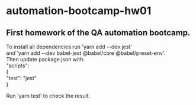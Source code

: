 # automation-bootcamp-hw01

## First homework of the QA automation bootcamp.


To install all dependencies run 'yarn add --dev jest'  
and 'yarn add --dev babel-jest @babel/core @babel/preset-env'.  
Then update package.json with:  
    "scripts":   
    {  
        "test": "jest"  
    }  

Run 'yarn test' to check the result.

